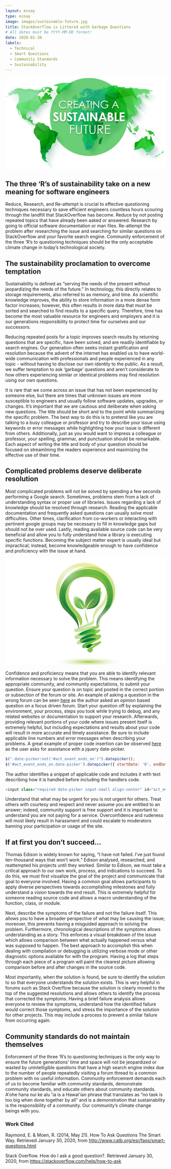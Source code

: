 ```yaml
---
layout: essay
type: essay
image: images/sustainable-future.jpg
title: StackOverflow is Littered with Garbage Questions
# All dates must be YYYY-MM-DD format!
date: 2020-01-30
labels:
  - Technical
  - Smart Questions
  - Community Standards
  - Sustainability
---
```


<img class="ui large left floated image" src="../images/sustainable-future.jpg">

## The three ‘R’s of sustainability take on a new meaning for software engineers

Reduce, Research, and Re-attempt is crucial to effective questioning techniques necessary to save efficient engineers countless hours scouring through the landfill that StackOverflow has become.  Reduce by not posting repeated topics that have already been asked or answered.  Research by going to official software documentation or man files.  Re-attempt the problem after researching the issue and searching for similar questions on StackOverflow and your favorite search engine.  Community enforcement of the three ‘R’s to questioning techniques should be the only acceptable climate change in today’s technological society.

## The sustainability proclamation to overcome temptation

Sustainability is defined as “serving the needs of the present without jeopardizing the needs of the future.”  In technology, this directly relates to storage requirements, also referred to as memory, and time.  As scientific knowledge improves, the ability to store information in a more dense form factor increases; however, this often results in more data that must be sorted and searched to find results to a specific query.  Therefore, time has become the most valuable resource for engineers and employers and it is our generations responsibility to protect time for ourselves and our successors.

Reducing repeated posts for a topic improves search results by returning questions that are specific, have been solved, and are readily identifiable by search engines.  Our generation often seeks instant gratification and resolution because the advent of the internet has enabled us to have world-wide communication with professionals and people experienced in any topic - without having to disclose our own identity to the public.  As a result, we suffer temptation to ask ‘garbage’ questions and aren’t considerate to how others experiencing similar or identical problems may find resolution using our own questions.

It is rare that we come across an issue that has not been experienced by someone else, but there are times that unknown issues are more susceptible to engineers and usually follow software updates, upgrades, or changes.  It’s important that we are cautious and deliberate when asking new questions.  The title should be short and to the point while summarizing the specific problem.  The best way to do this is to pretend like you are talking to a busy colleague or professor and try to describe your issue using keywords or error messages while highlighting how your issue is different from others.  Additionally, just as you would want to impress a colleague or professor, your spelling, grammar, and punctuation should be remarkable.  Each aspect of writing the title and body of your question should be focused on streamlining the readers experience and maximizing the effective use of their time.

## Complicated problems deserve deliberate resolution

Most complicated problems will not be solved by spending a few seconds performing a Google search.  Sometimes, problems stem from a lack of understanding syntax or proper use of libraries.  Issues regarding a lack of knowledge should be resolved through research.  Reading the applicable documentation and frequently asked questions can usually solve most difficulties.  Other times, clarification from co-workers or interacting with pertinent google groups may be necessary to fill in knowledge gaps but should not be over used.  Lastly, reading available source code can be very beneficial and allow you to fully understand how a library is executing specific functions.  Becoming the subject matter expert is usually ideal but impractical; instead, become knowledgeable enough to have confidence and proficiency with the issue at hand.

<img class="ui medium right floated image" src="../images/sustainability.jpg">

Confidence and proficiency means that you are able to identify relevant information necessary to solve the problem.  This means identifying the appropriate community, and community expectations, to submit your question.  Ensure your question is on topic and posted in the correct portion or subsection of the forum or site.  An example of asking a question in the wrong forum can be seen <a href="https://stackoverflow.com/questions/59980621/need-ideas-in-developing-a-script-to-extract-links-from-a-website">here</a> as the author asked an opinion based question on a focus driven forum.  Start your question off by explaining the environment, your process, steps you took while trying to debug, and any related websites or documentation to support your research.  Afterwards, providing relevant portions of your code where issues present itself is extremely helpful, but including expectations and results about your code will result in more accurate and timely assistance.  Be sure to include applicable line numbers and error messages when describing your problems.  A great example of proper code insertion can be observed <a href="https://stackoverflow.com/questions/15118057/crazy-behavior-in-jquery-date-picker">here</a> as the user asks for assistance with a jquery date-picker. 
```javascript
$(".date-picker:not('#act_event_ends_on')").datepicker(); 
$('#act_event_ends_on.date-picker').datepicker({ startDate: '0', endDate: '+180d' });
```
The author identifies a snippet of applicable code and includes it with text describing how it is handled before including the handlers code.
```javascript
<input class="required date-picker input-small align-center" id="act_event_ends_on" name="act_event[ends_on]" size="30" type="text">
```

Understand that what may be urgent for you is not urgent for others.  Treat others with courtesy and respect and never assume you are entitled to an answer; indeed, community support is free support and it is important to understand you are not paying for a service.  Overconfidence and rudeness will most likely result in harassment and could escalate to moderators banning your participation or usage of the site.

## If at first you don’t succeed…

Thomas Edison is widely known for saying, “I have not failed.  I’ve just found ten-thousand ways that won’t work.”  Edison analysed, researched, and reattempted his projects until they worked.  Similar to Edison, we must take a critical approach to our own work, process, and indications to succeed.  To do this, we must first visualize the goal of the project and communicate that goal to everyone involved.  Having a common goal allows participants to apply diverse perspectives towards accomplishing milestones and fully understand a vision towards the end result.  This is extremely helpful for someone reading source code and allows a macro understanding of the function, class, or module.

Next, describe the symptoms of the failure and not the failure itself.  This allows you to have a broader perspective of what may be causing the issue; moreover, this prevents having a misguided approach to solving the problem.  Furthermore, chronological descriptions of the symptoms allows understanding as a story.  This enforces a visual breakdown of the issue which allows comparison between what actually happened versus what was supposed to happen.  The best approach to accomplish this when dealing with compilation or debugging is utilizing verbose mode or other diagnostic options available for with the program.  Having a log that steps through each piece of a program will paint the clearest picture allowing comparison before and after changes in the source code.

Most importantly, when the solution is found, be sure to identify the solution to so that everyone understands the solution exists.  This is very helpful in forums such as Stack Overflow because the solution is clearly moved to the top of the suggested resolutions and allows others to identify the process that corrected the symptoms.  Having a brief failure analysis allows everyone to review the symptoms, understand how the identified failure would correct those symptoms, and stress the importance of the solution for other projects.  This may include a process to prevent a similar failure from occurring again.

## Community standards do not maintain themselves

Enforcement of the three ‘R’s to questioning techniques is the only way to ensure the future generations’ time and space will not be jeopardized or wasted by unintelligible questions that have a high search engine index due to the number of people repeatedly visiting a forum thread to a common problem with no useful information.  Community enforcement demands each of us to become familiar with community standards, demonstrate community standards, and educate others about community standards.  A'ohe hana nui ke alu 'ia is a Hawai'ian phrase that translates as “no task is too big when done together by all” and is a demonstration that sustainability is the responsibility of a community.  Our community’s climate change beings with you.


### Work Cited

Raymond, E. & Moen, R. (2014, May 21). How To Ask Questions The Smart Way. Retrieved January 30, 2020, from http://www.catb.org/esr/faqs/smart-questions.html

Stack Overflow. How do I ask a good question?. Retrieved January 30, 2020, from https://stackoverflow.com/help/how-to-ask
